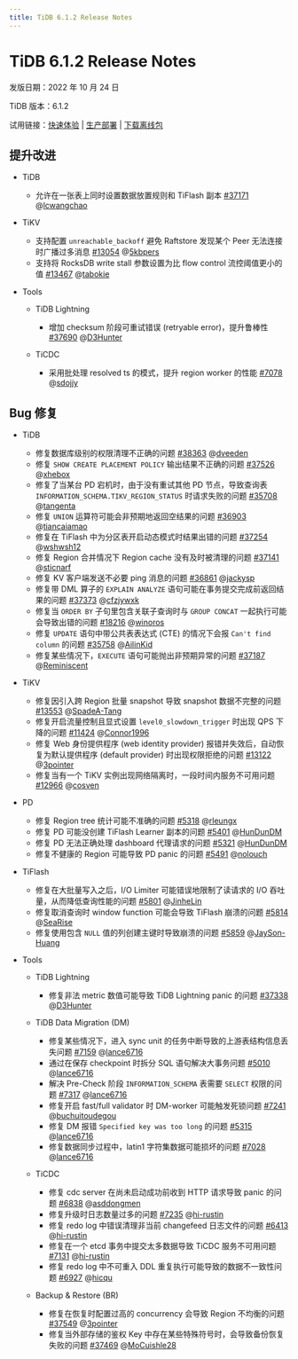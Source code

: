 ```yaml
---
title: TiDB 6.1.2 Release Notes
---
```


# TiDB 6.1.2 Release Notes

发版日期：2022 年 10 月 24 日

TiDB 版本：6.1.2

试用链接：[快速体验](https://docs.pingcap.com/zh/tidb/v6.1/quick-start-with-tidb) | [生产部署](https://docs.pingcap.com/zh/tidb/v6.1/production-deployment-using-tiup) | [下载离线包](https://cn.pingcap.com/product-community/?version=v6.1.2#version-list)

## 提升改进

+ TiDB

    - 允许在一张表上同时设置数据放置规则和 TiFlash 副本 [#37171](https://github.com/pingcap/tidb/issues/37171) @[lcwangchao](https://github.com/lcwangchao)

+ TiKV

    - 支持配置 `unreachable_backoff` 避免 Raftstore 发现某个 Peer 无法连接时广播过多消息 [#13054](https://github.com/tikv/tikv/issues/13054) @[5kbpers](https://github.com/5kbpers)
    - 支持将 RocksDB write stall 参数设置为比 flow control 流控阈值更小的值 [#13467](https://github.com/tikv/tikv/issues/13467) @[tabokie](https://github.com/tabokie)

+ Tools

    + TiDB Lightning

        - 增加 checksum 阶段可重试错误 (retryable error)，提升鲁棒性 [#37690](https://github.com/pingcap/tidb/issues/37690) @[D3Hunter](https://github.com/D3Hunter)

    + TiCDC

        - 采用批处理 resolved ts 的模式，提升 region worker 的性能 [#7078](https://github.com/pingcap/tiflow/issues/7078) @[sdojjy](https://github.com/sdojjy)

## Bug 修复

+ TiDB

    - 修复数据库级别的权限清理不正确的问题 [#38363](https://github.com/pingcap/tidb/issues/38363) @[dveeden](https://github.com/dveeden)
    - 修复 `SHOW CREATE PLACEMENT POLICY` 输出结果不正确的问题 [#37526](https://github.com/pingcap/tidb/issues/37526) @[xhebox](https://github.com/xhebox)
    - 修复了当某台 PD 宕机时，由于没有重试其他 PD 节点，导致查询表 `INFORMATION_SCHEMA.TIKV_REGION_STATUS` 时请求失败的问题 [#35708](https://github.com/pingcap/tidb/issues/35708) @[tangenta](https://github.com/tangenta)
    - 修复 `UNION` 运算符可能会非预期地返回空结果的问题 [#36903](https://github.com/pingcap/tidb/issues/36903) @[tiancaiamao](https://github.com/tiancaiamao)
    - 修复在 TiFlash 中为分区表开启动态模式时结果出错的问题 [#37254](https://github.com/pingcap/tidb/issues/37254) @[wshwsh12](https://github.com/wshwsh12)
    - 修复 Region 合并情况下 Region cache 没有及时被清理的问题 [#37141](https://github.com/pingcap/tidb/issues/37141) @[sticnarf](https://github.com/sticnarf)
    - 修复 KV 客户端发送不必要 ping 消息的问题 [#36861](https://github.com/pingcap/tidb/issues/36861) @[jackysp](https://github.com/jackysp)
    - 修复带 DML 算子的 `EXPLAIN ANALYZE` 语句可能在事务提交完成前返回结果的问题 [#37373](https://github.com/pingcap/tidb/issues/37373) @[cfzjywxk](https://github.com/cfzjywxk)
    - 修复当 `ORDER BY` 子句里包含关联子查询时与 `GROUP CONCAT` 一起执行可能会导致出错的问题 [#18216](https://github.com/pingcap/tidb/issues/18216) @[winoros](https://github.com/winoros)
    - 修复 `UPDATE` 语句中带公共表表达式 (CTE) 的情况下会报 `Can't find column` 的问题 [#35758](https://github.com/pingcap/tidb/issues/35758) @[AilinKid](https://github.com/AilinKid)
    - 修复某些情况下，`EXECUTE` 语句可能抛出非预期异常的问题 [#37187](https://github.com/pingcap/tidb/issues/37187) @[Reminiscent](https://github.com/Reminiscent)

+ TiKV

    - 修复因引入跨 Region 批量 snapshot 导致 snapshot 数据不完整的问题 [#13553](https://github.com/tikv/tikv/issues/13553) @[SpadeA-Tang](https://github.com/SpadeA-Tang)
    - 修复开启流量控制且显式设置 `level0_slowdown_trigger` 时出现 QPS 下降的问题 [#11424](https://github.com/tikv/tikv/issues/11424) @[Connor1996](https://github.com/Connor1996)
    - 修复 Web 身份提供程序 (web identity provider) 报错并失效后，自动恢复为默认提供程序 (default provider) 时出现权限拒绝的问题 [#13122](https://github.com/tikv/tikv/issues/13122) @[3pointer](https://github.com/3pointer)
    - 修复当有一个 TiKV 实例出现网络隔离时，一段时间内服务不可用问题 [#12966](https://github.com/tikv/tikv/issues/12966) @[cosven](https://github.com/cosven)

+ PD

    - 修复 Region tree 统计可能不准确的问题 [#5318](https://github.com/tikv/pd/issues/5318) @[rleungx](https://github.com/rleungx)
    - 修复 PD 可能没创建 TiFlash Learner 副本的问题 [#5401](https://github.com/tikv/pd/issues/5401) @[HunDunDM](https://github.com/HunDunDM)
    - 修复 PD 无法正确处理 dashboard 代理请求的问题 [#5321](https://github.com/tikv/pd/issues/5321) @[HunDunDM](https://github.com/HunDunDM)
    - 修复不健康的 Region 可能导致 PD panic 的问题 [#5491](https://github.com/tikv/pd/issues/5491) @[nolouch](https://github.com/nolouch)

+ TiFlash

    - 修复在大批量写入之后，I/O Limiter 可能错误地限制了读请求的 I/O 吞吐量，从而降低查询性能的问题 [#5801](https://github.com/pingcap/tiflash/issues/5801) @[JinheLin](https://github.com/JinheLin)
    - 修复取消查询时 window function 可能会导致 TiFlash 崩溃的问题 [#5814](https://github.com/pingcap/tiflash/issues/5814) @[SeaRise](https://github.com/SeaRise)
    - 修复使用包含 `NULL` 值的列创建主键时导致崩溃的问题 [#5859](https://github.com/pingcap/tiflash/issues/5859) @[JaySon-Huang](https://github.com/JaySon-Huang)

+ Tools

    + TiDB Lightning

        - 修复非法 metric 数值可能导致 TiDB Lightning panic 的问题 [#37338](https://github.com/pingcap/tidb/issues/37338) @[D3Hunter](https://github.com/D3Hunter)

    + TiDB Data Migration (DM)

        - 修复某些情况下，进入 sync unit 的任务中断导致的上游表结构信息丢失问题 [#7159](https://github.com/pingcap/tiflow/issues/7159) @[lance6716](https://github.com/lance6716)
        - 通过在保存 checkpoint 时拆分 SQL 语句解决大事务问题 [#5010](https://github.com/pingcap/tiflow/issues/5010) @[lance6716](https://github.com/lance6716)
        - 解决 Pre-Check 阶段 `INFORMATION_SCHEMA` 表需要 `SELECT` 权限的问题 [#7317](https://github.com/pingcap/tiflow/issues/7317) @[lance6716](https://github.com/lance6716)
        - 修复开启 fast/full validator 时 DM-worker 可能触发死锁问题 [#7241](https://github.com/pingcap/tiflow/issues/7241) @[buchuitoudegou](https://github.com/buchuitoudegou)
        - 修复 DM 报错 `Specified key was too long` 的问题 [#5315](https://github.com/pingcap/tiflow/issues/5315) @[lance6716](https://github.com/lance6716)
        - 修复数据同步过程中，latin1 字符集数据可能损坏的问题 [#7028](https://github.com/pingcap/tiflow/issues/7028) @[lance6716](https://github.com/lance6716)

    + TiCDC

        - 修复 cdc server 在尚未启动成功前收到 HTTP 请求导致 panic 的问题 [#6838](https://github.com/pingcap/tiflow/issues/6838) @[asddongmen](https://github.com/asddongmen)
        - 修复升级时日志数量过多的问题 [#7235](https://github.com/pingcap/tiflow/issues/7235) @[hi-rustin](https://github.com/Rustin170506)
        - 修复 redo log 中错误清理非当前 changefeed 日志文件的问题 [#6413](https://github.com/pingcap/tiflow/issues/6413) @[hi-rustin](https://github.com/Rustin170506)
        - 修复在一个 etcd 事务中提交太多数据导致 TiCDC 服务不可用问题 [#7131](https://github.com/pingcap/tiflow/issues/7131) @[hi-rustin](https://github.com/Rustin170506)
        - 修复 redo log 中不可重入 DDL 重复执行可能导致的数据不一致性问题 [#6927](https://github.com/pingcap/tiflow/issues/6927) @[hicqu](https://github.com/hicqu)

    + Backup & Restore (BR)

        - 修复在恢复时配置过高的 concurrency 会导致 Region 不均衡的问题 [#37549](https://github.com/pingcap/tidb/issues/37549) @[3pointer](https://github.com/3pointer)
        - 修复当外部存储的鉴权 Key 中存在某些特殊符号时，会导致备份恢复失败的问题 [#37469](https://github.com/pingcap/tidb/issues/37469) @[MoCuishle28](https://github.com/MoCuishle28)

